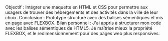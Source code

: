 Objectif : 
Intégrer une maquette en HTML et CSS pour permettre aux usagers de trouver des hébergements et des activités dans la ville de leur choix.
Conclusion :
Prototype structuré avec des balises sémentiques et mis en page avec FLEXBOX.
Bilan personnel :
J'ai appris à structurer mon code avec les balises sémentiques de HTML5. Je maîtrise mieux la propriété FLEXBOX, et le redimensionnement pour des pages web plus responsives.